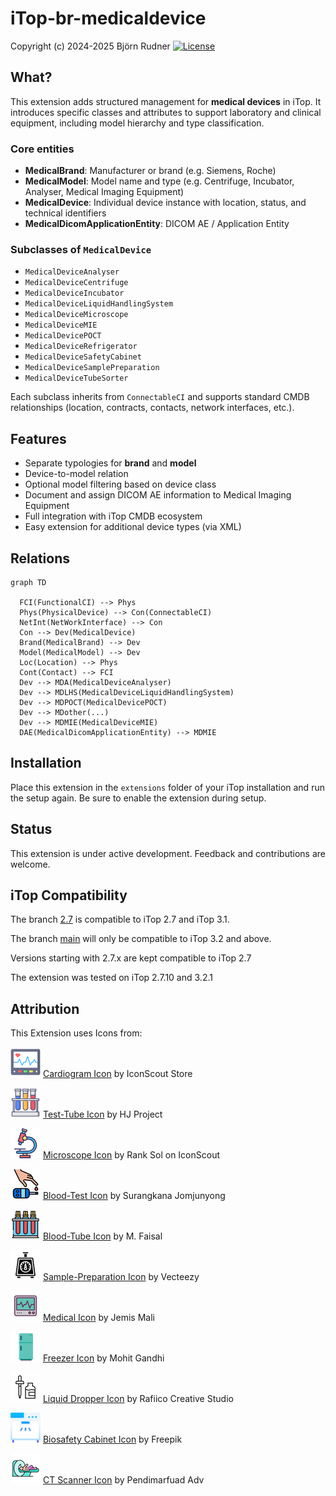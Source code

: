 # iTop-br-medicaldevice

Copyright (c) 2024-2025 Björn Rudner
[![License](https://img.shields.io/github/license/rudnerbjoern/iTop-br-medicaldevice)](https://github.com/rudnerbjoern/iTop-br-medicaldevice/blob/main/LICENSE)

## What?

This extension adds structured management for **medical devices** in iTop. It introduces specific classes and attributes to support laboratory and clinical equipment, including model hierarchy and type classification.

### Core entities

- **MedicalBrand**: Manufacturer or brand (e.g. Siemens, Roche)
- **MedicalModel**: Model name and type (e.g. Centrifuge, Incubator, Analyser, Medical Imaging Equipment)
- **MedicalDevice**: Individual device instance with location, status, and technical identifiers
- **MedicalDicomApplicationEntity**: DICOM AE / Application Entity

### Subclasses of `MedicalDevice`

- `MedicalDeviceAnalyser`
- `MedicalDeviceCentrifuge`
- `MedicalDeviceIncubator`
- `MedicalDeviceLiquidHandlingSystem`
- `MedicalDeviceMicroscope`
- `MedicalDeviceMIE`
- `MedicalDevicePOCT`
- `MedicalDeviceRefrigerator`
- `MedicalDeviceSafetyCabinet`
- `MedicalDeviceSamplePreparation`
- `MedicalDeviceTubeSorter`

Each subclass inherits from `ConnectableCI` and supports standard CMDB relationships (location, contracts, contacts, network interfaces, etc.).

## Features

- Separate typologies for **brand** and **model**
- Device-to-model relation
- Optional model filtering based on device class
- Document and assign DICOM AE information to Medical Imaging Equipment
- Full integration with iTop CMDB ecosystem
- Easy extension for additional device types (via XML)

## Relations

```mermaid
graph TD

  FCI(FunctionalCI) --> Phys
  Phys(PhysicalDevice) --> Con(ConnectableCI)
  NetInt(NetWorkInterface) --> Con
  Con --> Dev(MedicalDevice)
  Brand(MedicalBrand) --> Dev
  Model(MedicalModel) --> Dev
  Loc(Location) --> Phys
  Cont(Contact) --> FCI
  Dev --> MDA(MedicalDeviceAnalyser)
  Dev --> MDLHS(MedicalDeviceLiquidHandlingSystem)
  Dev --> MDPOCT(MedicalDevicePOCT)
  Dev --> MDother(...)
  Dev --> MDMIE(MedicalDeviceMIE)
  DAE(MedicalDicomApplicationEntity) --> MDMIE
```

## Installation

Place this extension in the `extensions` folder of your iTop installation and run the setup again. Be sure to enable the extension during setup.

## Status

This extension is under active development. Feedback and contributions are welcome.

## iTop Compatibility

The branch [2.7](https://github.com/rudnerbjoern/iTop-br-medicaldevice/tree/itop/2.7) is compatible to iTop 2.7 and iTop 3.1.

The branch [main](https://github.com/rudnerbjoern/iTop-br-medicaldevice/tree/main) will only be compatible to iTop 3.2 and above.

Versions starting with 2.7.x are kept compatible to iTop 2.7

The extension was tested on iTop 2.7.10 and 3.2.1

## Attribution

This Extension uses Icons from:

![Cardiogram Icon](br-medicaldevice/images/cardiogram.png) [Cardiogram Icon](https://iconscout.com/icons/cardiogram) by IconScout Store

![Test-Tube Icon](br-medicaldevice/images/test-tube.png) [Test-Tube Icon](https://iconscout.com/icons/test-tube) by HJ Project

![Microscope Icon](br-medicaldevice/images/microscope.png) [Microscope Icon](https://iconscout.com/icons/microscope) by Rank Sol on IconScout

![Blood-Test Icon](br-medicaldevice/images/blood-test.png) [Blood-Test Icon](https://iconscout.com/icons/blood-test) by Surangkana Jomjunyong

![Blood-Tube Icon](br-medicaldevice/images/blood-tube.png) [Blood-Tube Icon](https://iconscout.com/icons/blood-tube) by M. Faisal

![Sample-Preparation Icon](br-medicaldevice/images/vortex-mixer.png) [Sample-Preparation Icon](https://www.vecteezy.com/free-vector/container) by Vecteezy

![Medical Icon](br-medicaldevice/images//medical.png) [Medical Icon](https://iconscout.com/icons/medical) by Jemis Mali

![Freezer Icon](br-medicaldevice/images/freezer.png) [Freezer Icon](https://iconscout.com/icons/freezer) by Mohit Gandhi

![Liquid Dropper Icon](br-medicaldevice/images/liquid-dropper.png) [Liquid Dropper Icon](https://iconscout.com/icons/liquid-dropper) by Rafiico Creative Studio

![Biosafety Cabinet Icon](br-medicaldevice/images/biosafety-cabinet.png) [Biosafety Cabinet Icon](https://www.freepik.com/icon/biosafety-cabinet_9569504) by Freepik

![CT Scanner Icon](br-medicaldevice/images/ct-scan.png) [CT Scanner Icon](https://iconscout.com/icons/ct-scan) by Pendimarfuad Adv
